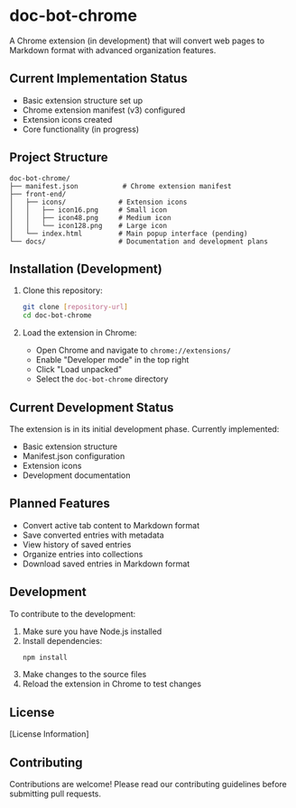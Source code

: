 # doc-bot-chrome

A Chrome extension (in development) that will convert web pages to Markdown format with advanced organization features.

## Current Implementation Status

- Basic extension structure set up
- Chrome extension manifest (v3) configured
- Extension icons created
- Core functionality (in progress)

## Project Structure

```
doc-bot-chrome/
├── manifest.json           # Chrome extension manifest
├── front-end/
│   ├── icons/             # Extension icons
│   │   ├── icon16.png     # Small icon
│   │   ├── icon48.png     # Medium icon
│   │   └── icon128.png    # Large icon
│   └── index.html         # Main popup interface (pending)
└── docs/                  # Documentation and development plans
```

## Installation (Development)

1. Clone this repository:
   ```bash
   git clone [repository-url]
   cd doc-bot-chrome
   ```

2. Load the extension in Chrome:
   - Open Chrome and navigate to `chrome://extensions/`
   - Enable "Developer mode" in the top right
   - Click "Load unpacked"
   - Select the `doc-bot-chrome` directory

## Current Development Status

The extension is in its initial development phase. Currently implemented:
- Basic extension structure
- Manifest.json configuration
- Extension icons
- Development documentation

## Planned Features

- Convert active tab content to Markdown format
- Save converted entries with metadata
- View history of saved entries
- Organize entries into collections
- Download saved entries in Markdown format

## Development

To contribute to the development:

1. Make sure you have Node.js installed
2. Install dependencies:
   ```bash
   npm install
   ```
3. Make changes to the source files
4. Reload the extension in Chrome to test changes

## License

[License Information]

## Contributing

Contributions are welcome! Please read our contributing guidelines before submitting pull requests.
